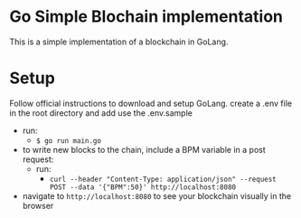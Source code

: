 # Go Simple Blochain implementation
This is a simple implementation of a blockchain in GoLang. 

# Setup
Follow official instructions to download and setup GoLang. 
create a .env file in the root directory and add use the .env.sample
- run:
	- `$ go run main.go`
- to write new blocks to the chain, include a BPM variable in a post request:
	- run:
		- `curl --header "Content-Type: application/json" --request POST --data '{"BPM":50}' http://localhost:8080`
- navigate to `http://localhost:8080` to see your blockchain visually in the browser

